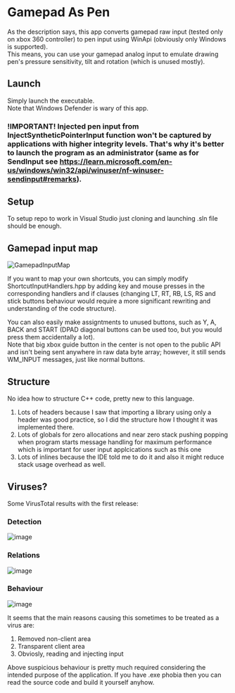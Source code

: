 # Gamepad As Pen

As the description says, this app converts gamepad raw input (tested only on xbox 360 controller) to pen input using WinApi (obviously only Windows is supported).  
This means, you can use your gamepad analog input to emulate drawing pen's pressure sensitivity, tilt and rotation (which is unused mostly).  

## Launch

Simply launch the executable.  
Note that Windows Defender is wary of this app.

### !IMPORTANT! Injected pen input from InjectSyntheticPointerInput function won't be captured by applications with higher integrity levels. That's why it's better to launch the program as an administrator (same as for SendInput see https://learn.microsoft.com/en-us/windows/win32/api/winuser/nf-winuser-sendinput#remarks).

## Setup

To setup repo to work in Visual Studio just cloning and launching .sln file should be enough.

## Gamepad input map

![GamepadInputMap](https://user-images.githubusercontent.com/24192051/228993390-bfc2a2a4-e39b-409d-8fe8-0711ea822a44.png)

If you want to map your own shortcuts, you can simply modify ShortcutInputHandlers.hpp by adding key and mouse presses in the corresponding handlers and if clauses   (changing LT, RT, RB, LS, RS and stick buttons behaviour would require a more significant rewriting and understanding of the code structure).  

You can also easily make assigntments to unused buttons, such as Y, A, BACK and START (DPAD diagonal buttons can be used too, but you would press them accidentally a lot).  
Note that big xbox guide button in the center is not open to the public API and isn't being sent anywhere in raw data byte array; however, it still sends WM_INPUT messages, just like normal buttons.

## Structure

No idea how to structure C++ code, pretty new to this language.  
1. Lots of headers because I saw that importing a library using only a header was good practice, so I did the structure how I thought it was implemented there.  
1. Lots of globals for zero allocations and near zero stack pushing popping when program starts message handling for maximum performance which is important for user input applcications such as this one
1. Lots of inlines because the IDE told me to do it and also it might reduce stack usage overhead as well.

## Viruses?

Some VirusTotal results with the first release:

### Detection

![image](https://user-images.githubusercontent.com/24192051/229059236-955924c8-fd82-4c01-bfb4-6b80438458a8.png)

### Relations

![image](https://user-images.githubusercontent.com/24192051/229059507-271784a1-aea3-49fa-afdb-75d3fdb2ae30.png)

### Behaviour

![image](https://user-images.githubusercontent.com/24192051/229059872-3bcda221-892b-499e-b522-c8b109837d0c.png)

It seems that the main reasons causing this sometimes to be treated as a virus are:
1. Removed non-client area
2. Transparent client area
3. Obviosly, reading and injecting input  

Above suspicious behaviour is pretty much required considering the intended purpose of the application.
If you have .exe phobia then you can read the source code and build it yourself anyhow.
